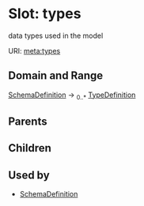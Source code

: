 
# Slot: types


data types used in the model

URI: [meta:types](https://w3id.org/biolink/biolinkml/meta/types)

## Domain and Range

[SchemaDefinition](SchemaDefinition.md) ->  <sub>0..*</sub> [TypeDefinition](TypeDefinition.md)

## Parents


## Children


## Used by

 * [SchemaDefinition](SchemaDefinition.md)
